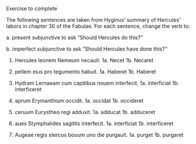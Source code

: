 Exercise to complete

The following sentences are taken from Hyginus’ summary of Hercules’ labors in chapter 30 of the Fabulae. For each sentence, change the verb to:

a. present subjunctive to ask “Should Hercules do this?”

b. imperfect subjunctive to ask “Should Hercules have done this?”

1. Hercules leonem Nemeum necauit.
  1a. Necet
  1b. Necaret
  
2. pellem eius pro tegumento habuit.
  1a. Haberet
  1b. Haberet
  
3. Hydram Lernaeam cum capitibus nouem interfecit.
  1a. interficiat
  1b. interficeret
  
4. aprum Erymanthium occidit.
  1a. occidat
  1b. occideret
  
5. ceruum Eurystheo regi adduxit.
  1a. adducat
  1b. adduceret
  
6. aues Stymphalides sagittis interfecit.
  1a. interficiat
  1b. interficeret
  
7. Augeae regis stercus bouum uno die purgauit.
  1a. purget
  1b. purgaret

